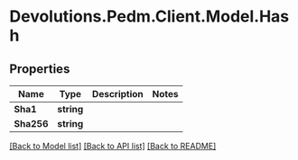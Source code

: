 # Devolutions.Pedm.Client.Model.Hash

## Properties

Name | Type | Description | Notes
------------ | ------------- | ------------- | -------------
**Sha1** | **string** |  | 
**Sha256** | **string** |  | 

[[Back to Model list]](../README.md#documentation-for-models) [[Back to API list]](../README.md#documentation-for-api-endpoints) [[Back to README]](../README.md)

